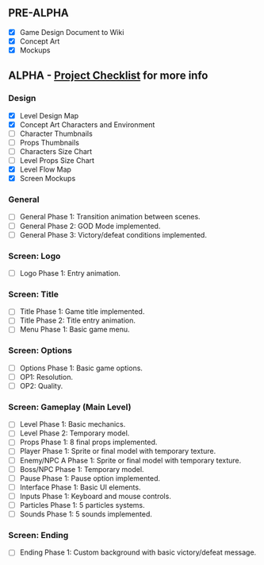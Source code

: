 ## PRE-ALPHA
- [x] Game Design Document to Wiki
- [x] Concept Art
- [x] Mockups
## ALPHA - [Project Checklist](https://drive.google.com/file/d/1uBzJVtQnFzZMntfmkd8HjcCFibLC9k9t/view) for more info
### Design
- [x] Level Design Map
- [x] Concept Art Characters and Environment
- [ ] Character Thumbnails
- [ ] Props Thumbnails
- [ ] Characters Size Chart
- [ ] Level Props Size Chart
- [x] Level Flow Map
- [x] Screen Mockups
### General
- [ ] General Phase 1: Transition animation between scenes.
- [ ] General Phase 2: GOD Mode implemented.
- [ ] General Phase 3: Victory/defeat conditions implemented.
### Screen: Logo
- [ ] Logo Phase 1: Entry animation.
### Screen: Title
- [ ] Title Phase 1: Game title implemented.
- [ ] Title Phase 2: Title entry animation.
- [ ] Menu Phase 1: Basic game menu.
### Screen: Options
- [ ] Options Phase 1: Basic game options.
- [ ] OP1: Resolution.
- [ ] OP2: Quality.
### Screen: Gameplay (Main Level)
- [ ] Level Phase 1: Basic mechanics.
- [ ] Level Phase 2: Temporary model.
- [ ] Props Phase 1: 8 final props implemented.
- [ ] Player Phase 1: Sprite or final model with temporary texture.
- [ ] Enemy/NPC A Phase 1: Sprite or final model with temporary texture.
- [ ] Boss/NPC Phase 1: Temporary model.
- [ ] Pause Phase 1: Pause option implemented.
- [ ] Interface Phase 1: Basic UI elements.
- [ ] Inputs Phase 1: Keyboard and mouse controls.
- [ ] Particles Phase 1: 5 particles systems.
- [ ] Sounds Phase 1: 5 sounds implemented.
### Screen: Ending
- [ ] Ending Phase 1: Custom background with basic victory/defeat message.
